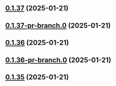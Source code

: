 ## [0.1.37](https://github.com/latha-414/AWS-CICD-web-app/compare/v0.1.37-pr-branch.0...v0.1.37) (2025-01-21)



## [0.1.37-pr-branch.0](https://github.com/latha-414/AWS-CICD-web-app/compare/v0.1.36...v0.1.37-pr-branch.0) (2025-01-21)



## [0.1.36](https://github.com/latha-414/AWS-CICD-web-app/compare/v0.1.36-pr-branch.0...v0.1.36) (2025-01-21)



## [0.1.36-pr-branch.0](https://github.com/latha-414/AWS-CICD-web-app/compare/v0.1.35...v0.1.36-pr-branch.0) (2025-01-21)



## [0.1.35](https://github.com/latha-414/AWS-CICD-web-app/compare/v0.1.35-pr-branch.0...v0.1.35) (2025-01-21)



